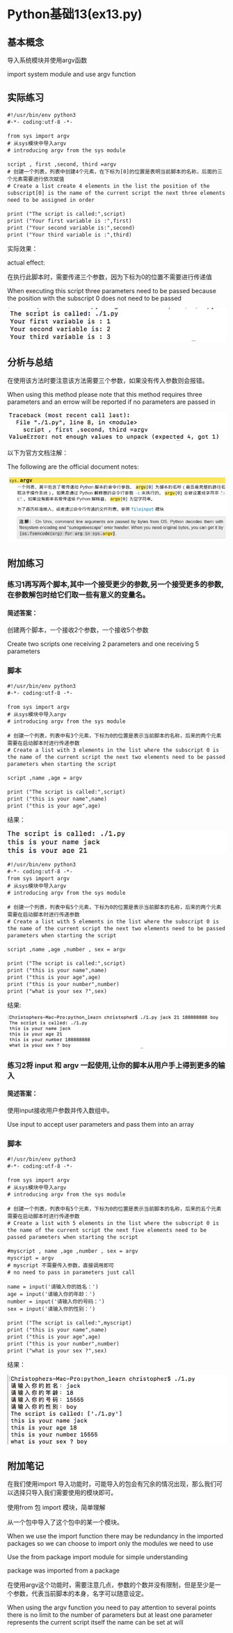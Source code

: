 # Python基础13(ex13.py)

## 基本概念

导入系统模块并使用argv函数

import system module and use argv function 

## 实际练习

```
#!/usr/bin/env python3
#-*- coding:utf-8 -*-

from sys import argv
# 从sys模块中导入argv
# introducing argv from the sys module

script , first ,second, third =argv 
# 创建一个列表，列表中创建4个元素，在下标为[0]的位置是表明当前脚本的名称，后面的三个元素需要进行依次赋值
# Create a list create 4 elements in the list the position of the subscript[0] is the name of the current script the next three elements need to be assigned in order

print ("The script is called:",script)
print ("Your first variable is :",first)
print ("Your second variable is:",second)
print ("Your third variable is :",third)
```

实际效果：

actual effect:

在执行此脚本时，需要传递三个参数，因为下标为0的位置不需要进行传递值

When executing this script three parameters need to be passed because the position with the subscript 0 does not need to be passed 

![image-20200403200347004](ex13.assets/image-20200403200347004.png)

## 分析与总结

在使用该方法时要注意该方法需要三个参数，如果没有传入参数则会报错。

When using this method please note that this method requires three parameters and an errow will be reported if no parameters are passed in 

![image-20200403200455756](ex13.assets/image-20200403200455756.png)

以下为官方文档注解：

The following are the official document notes:

![image-20200403200521601](ex13.assets/image-20200403200521601.png)

## 附加练习

### 练习1再写两个脚本,其中一个接受更少的参数,另一个接受更多的参数,在参数解包时给它们取一些有意义的变量名。

#### 简述答案：

创建两个脚本，一个接收2个参数，一个接收5个参数

Create two scripts one receiving 2 parameters and one receiving 5 parameters

### 脚本

```
#!/usr/bin/env python3
#-*- coding:utf-8 -*-

from sys import argv
# 从sys模块中导入argv
# introducing argv from the sys module 

# 创建一个列表，列表中有3个元素，下标为0的位置是表示当前脚本的名称，后来的两个元素需要在启动脚本时进行传递参数
# Create a list with 3 elements in the list where the subscript 0 is the name of the current script the next two elements need to be passed parameters when starting the script

script ,name ,age = argv

print ("The script is called:",script)
print ("this is your name",name)
print ("this is your age",age)
```

结果：

![image-20200403200646111](ex13.assets/image-20200403200646111.png)



```
#!/usr/bin/env python3
#-*- coding:utf-8 -*-
from sys import argv
# 从sys模块中导入argv
# introducing argv from the sys module 

# 创建一个列表，列表中有5个元素，下标为0的位置是表示当前脚本的名称，后来的两个元素需要在启动脚本时进行传递参数
# Create a list with 5 elements in the list where the subscript 0 is the name of the current script the next two elements need to be passed parameters when starting the script

script ,name ,age ,number , sex = argv

print ("The script is called:",script)
print ("this is your name",name)
print ("this is your age",age)
print ("this is your number",number)
print ("what is your sex ?",sex)
```



结果:

![image-20200403200813977](ex13.assets/image-20200403200813977.png)



### 练习2将 input 和 argv 一起使用,让你的脚本从用户手上得到更多的输入

#### 简述答案：

使用input接收用户参数并传入数组中。

Use input to accept user parameters and pass them into an array

### 脚本

```
#!/usr/bin/env python3
#-*- coding:utf-8 -*-

from sys import argv
# 从sys模块中导入argv
# introducing argv from the sys module 

# 创建一个列表，列表中有5个元素，下标为0的位置是表示当前脚本的名称，后来的五个元素需要在启动脚本时进行传递参数
# Create a list with 5 elements in the list where the subscript 0 is the name of the current script the next five elements need to be passed parameters when starting the script

#myscript , name ,age ,number , sex = argv
myscript = argv
# myscript 不需要传入参数，直接调用即可
# no need to pass in parameters just call

name = input('请输入你的姓名：')
age = input('请输入你的年龄：')
number = input('请输入你的号码：')
sex = input('请输入你的性别：')

print ("The script is called:",myscript)
print ("this is your name",name)
print ("this is your age",age)
print ("this is your number",number)
print ("what is your sex ?",sex)
```

结果：

![image-20200403200954915](ex13.assets/image-20200403200954915.png)



## 附加笔记

在我们使用import 导入功能时，可能导入的包会有冗余的情况出现，那么我们可以选择只导入我们需要使用的模块即可。

使用from 包 import 模块，简单理解

从一个包中导入了这个包中的某一个模块。

When we use the import function there may be redundancy in the imported packages so we can choose to import only the modules we need to use 

Use the from package import module for simple understanding 

package was imported from a package 

在使用argv这个功能时，需要注意几点，参数的个数并没有限制，但是至少是一个参数，代表当前脚本的本身，名字可以随意设定。

When using the argv function you need to pay attention to several points there is no limit to the number of parameters but at least one parameter represents the current script itself the name can be set at will